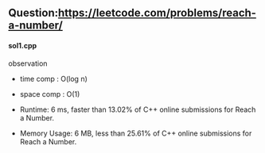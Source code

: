 ## Question:https://leetcode.com/problems/reach-a-number/

#### sol1.cpp
observation

* time comp : O(log n)
* space comp : O(1)

* Runtime: 6 ms, faster than 13.02% of C++ online submissions for Reach a Number.
* Memory Usage: 6 MB, less than 25.61% of C++ online submissions for Reach a Number.
